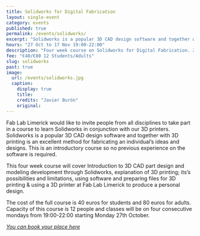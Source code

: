 ```yaml
---
title: Solidworks for Digital Fabrication
layout: single-event
category: events
published: true
permalink: /events/solidworks/
excerpt: "Solidworks is a popular 3D CAD design software and together with 3D printing is an excellent method for fabricating an individual’s ideas and designs."
hours: "27 Oct to 17 Nov 19:00-22:00"
description: "Four week course on Solidworks for Digital Fabrication. 27 Oct to 17 Nov 19:00-22:00"
fee: "€40/€80 12 Students/Adults"
slug: solidworks
past: true
image:
  url: /events/solidworks.jpg
  caption:
    display: true
    title: 
    credits: "Javier Burón"
    original: 
---
```


Fab Lab Limerick would like to invite people from all disciplines to take part in a course to learn Solidworks in conjunction with our 3D printers. Solidworks is a popular 3D CAD design software and together with 3D printing is an excellent method for fabricating an individual’s ideas and designs. This is an introductory course so no previous experience on the software is required.

This four week course will cover Introduction to 3D CAD part design and modeling development through Solidworks, explanation of 3D printing; its’s possibilities and limitations, using software and preparing files for 3D printing & using a 3D printer at Fab Lab Limerick to produce a personal design.

The cost of the full course is 40 euros for students and 80 euros for adults. Capacity of this course is 12 people and classes will be on four consecutive mondays from 19:00-22:00 starting Monday 27th October.

 *[You can book your place here](https://fablablimerick.ticketleap.com/solidworks)*